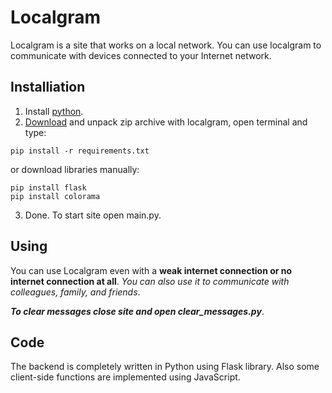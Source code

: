 # Localgram
Localgram is a site that works on a local network.
You can use localgram to communicate with devices connected to your Internet network.
## Installiation
1. Install [python](https://www.python.org/downloads/).
2. [Download](https://github.com/livemer/Localgram/archive/refs/heads/main.zip) and unpack zip archive with localgram, open terminal and type:
```
pip install -r requirements.txt
```
or download libraries manually:
```
pip install flask
pip install colorama
```
3. Done. To start site open main.py.
## Using
You can use Localgram even with a **weak internet connection or no internet connection at all**. *You can also use it to communicate with colleagues, family, and friends*.

***To clear messages close site and open clear_messages.py***.
## Code
The backend is completely written in Python using Flask library. Also some client-side functions are implemented using JavaScript.

